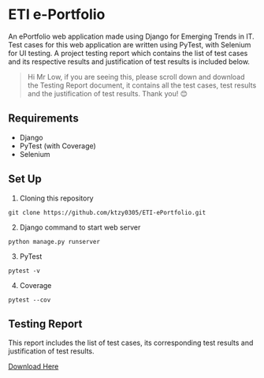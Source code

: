 # ETI e-Portfolio
An ePortfolio web application made using Django for Emerging Trends in IT. Test cases for this web application are written using PyTest, with Selenium for UI testing. A project testing report which contains the list of test cases and its respective results and justification of test results is included below.

> Hi Mr Low, if you are seeing this, please scroll down and download the Testing Report document, it contains all the test cases, test results and the justification of test results. Thank you! 😊

## Requirements
- Django
- PyTest (with Coverage)
- Selenium

## Set Up
1. Cloning this repository

`
git clone https://github.com/ktzy0305/ETI-ePortfolio.git
`

2. Django command to start web server

`
python manage.py runserver
`

3. PyTest

`
pytest -v
`

4. Coverage

`
pytest --cov
`

## Testing Report
This report includes the list of test cases, its corresponding test results and justification of test results.

[Download Here](https://github.com/ktzy0305/ETI-ePortfolio/raw/master/E-Portfolio%20Testing%20Report.docx)
